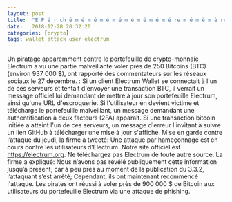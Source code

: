 ```yaml
---
layout: post
title:  "E P é r ch é m é m é m é m é m é m é m é m é re m é m è m è re 1 000 millions de dollars environ: R apport"
date:   2018-12-28 20:32:20
categories: [crypto]
tags: wallet attack user electrum
---
```

Un piratage apparemment contre le portefeuille de crypto-monnaie Electrum a vu une partie malveillante voler près de 250 Bitcoins (BTC) (environ 937 000 $), ont rapporté des commentateurs sur les réseaux sociaux le 27 décembre. : Si un client Electrum Wallet se connectait à l&#39;un de ces serveurs et tentait d&#39;envoyer une transaction BTC, il verrait un message officiel lui demandant de mettre à jour son portefeuille Electrum, ainsi qu&#39;une URL d&#39;escroquerie. Si l&#39;utilisateur en devient victime et télécharge le portefeuille malveillant, un message demandant une authentification à deux facteurs (2FA) apparaît. Si une transaction bitcoin initiée a atteint l&#39;un de ces serveurs, un message d&#39;erreur l&#39;invitant à suivre un lien GitHub à télécharger une mise à jour s&#39;affiche. Mise en garde contre l’attaque du jeudi, la firme a tweeté: Une attaque par hameçonnage est en cours contre les utilisateurs d’Electrum. Notre site officiel est https://electrum.org. Ne téléchargez pas Electrum de toute autre source. La firme a expliqué: Nous n’avons pas révélé publiquement cette information jusqu’à présent, car à peu près au moment de la publication du 3.3.2, l’attaquant s’est arrêté; Cependant, ils ont maintenant recommencé l&#39;attaque. Les pirates ont réussi à voler près de 900 000 $ de Bitcoin aux utilisateurs du portefeuille Electrum via une attaque de phishing.
